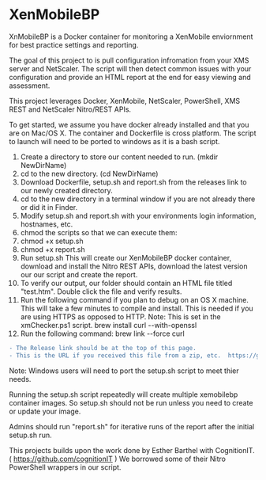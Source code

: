 # XenMobileBP
XnMobileBP is a Docker container for monitoring a XenMobile enviornment for best practice settings and reporting.  

The goal of this project to is pull configuration infromation from your XMS server and NetScaler.  The script will then detect common issues with your configuration and provide an HTML report at the end for easy viewing and assessment.  

This project leverages Docker, XenMobile, NetScaler, PowerShell, XMS REST and NetScaler Nitro/REST APIs.

To get started, we assume you have docker already installed and that you are on Mac/OS X.  The container and Dockerfile is cross platform.  The script to launch will need to be ported to windows as it is a bash script.

1. Create a directory to store our content needed to run.  (mkdir NewDirName)
2. cd to the new directory.  (cd NewDirName)
3. Download Dockerfile, setup.sh and report.sh from the releases link to our newly created directory.
4. cd to the new directory in a terminal window if you are not already there or did it in Finder.
5. Modify setup.sh and report.sh with your environments login information, hostnames, etc.
6. chmod the scripts so that we can execute them:
6. chmod +x setup.sh
6. chmod +x report.sh
6. Run setup.sh  This will create our XenMobileBP docker container, download and install the Nitro REST APIs, download the latest version our our script and create the report.
7. To verify our output, our folder should contain an HTML file titled "test.htm".  Double click the file and verify results.
8. Run the following command if you plan to debug on an OS X machine.  This will take a few minutes to compile and install. This is needed if you are using HTTPS as opposed to HTTP.  Note:  This is set in the xmChecker.ps1 script.   brew install curl --with-openssl
9. Run the following command:   brew link --force curl

```diff
- The Release link should be at the top of this page.  
- This is the URL if you received this file from a zip, etc.  https://github.com/mbbowlin/XenMobileBP
```

Note:  Windows users will need to port the setup.sh script to meet thier needs.

Running the setup.sh script repeatedly will create multiple xemobilebp container images.  So setup.sh should not be run unless you need to create or update your image.

Admins should run "report.sh" for iterative runs of the report after the initial setup.sh run.

This projects builds upon the work done by Esther Barthel with CognitionIT.  ( https://github.com/cognitionIT ) We borrowed some of their Nitro PowerShell wrappers in our script.  
